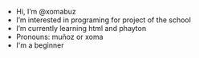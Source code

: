 -  Hi, I’m @xomabuz
-  I’m interested in programing for project of the school
-  I’m currently learning html and phayton
-  Pronouns: muñoz or xoma
-  I'm a beginner
